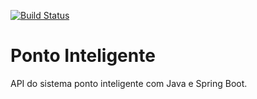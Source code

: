 [![Build Status](https://travis-ci.org/aleandrodalan/ponto-inteligente-api.svg?branch=master)](https://travis-ci.org/aleandrodalan/ponto-inteligente-api)
# Ponto Inteligente
API do sistema ponto inteligente com Java e Spring Boot.
